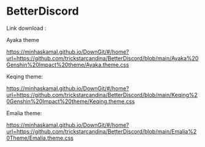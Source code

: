 # BetterDiscord

Link download :

Ayaka theme

https://minhaskamal.github.io/DownGit/#/home?url=https://github.com/trickstarcandina/BetterDiscord/blob/main/Ayaka%20Genshin%20Impact%20theme/Ayaka.theme.css

Keqing theme:

https://minhaskamal.github.io/DownGit/#/home?url=https://github.com/trickstarcandina/BetterDiscord/blob/main/Keqing%20Genshin%20Impact%20theme/Keqing.theme.css

Emalia theme:

https://minhaskamal.github.io/DownGit/#/home?url=https://github.com/trickstarcandina/BetterDiscord/blob/main/Emalia%20Theme/Emalia.theme.css
